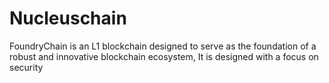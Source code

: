 # Nucleuschain
FoundryChain is an L1 blockchain designed to serve as the foundation of a robust and innovative blockchain ecosystem, It is designed with a focus on security
